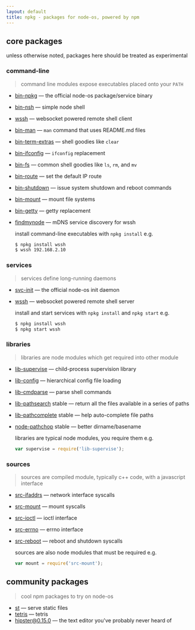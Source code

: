 ```yaml
---
layout: default
title: npkg - packages for node-os, powered by npm
---
```


## core packages

unless otherwise noted, packages here should be treated as <span class="label label-default">experimental</span>

### command-line

> command line modules expose executables placed onto your `PATH`

- [bin-npkg](https://github.com/NodeOS/node-npkg) &mdash; the official node-os package/service binary
- [bin-nsh](https://github.com/jacobgroundwater/node-bin-nsh) &mdash; simple node shell
- [wssh](https://github.com/jacobgroundwater/node-wssh) &mdash; websocket powered remote shell client
- [bin-man](https://github.com/jacobgroundwater/node-bin-man) &mdash; `man` command that uses README.md files
- [bin-term-extras](https://github.com/jacobgroundwater/node-bin-term-extras) &mdash; shell goodies like `clear`
- [bin-ifconfig](https://github.com/jacobgroundwater/node-bin-ifconfig) &mdash; `ifconfig` replacement
- [bin-fs](https://github.com/jacobgroundwater/node-bin-fs) &mdash; common shell goodies like `ls`, `rm`, and `mv`
- [bin-route](https://github.com/jacobgroundwater/node-bin-route) &mdash; set the default IP route
- [bin-shutdown](https://github.com/jacobgroundwater/node-bin-shutdown) &mdash; issue system shutdown and reboot commands
- [bin-mount](https://github.com/jacobgroundwater/node-bin-mount) &mdash; mount file systems
- [bin-getty](https://github.com/jacobgroundwater/node-bin-getty) &mdash; getty replacement
- [findmynode](https://github.com/jacobgroundwater/node-findmynode) &mdash; mDNS service discovery for wssh

    install command-line executables with `npkg install` e.g.

    ```bash
    $ npkg install wssh
    $ wssh 192.168.2.10
    ```

### services

> services define long-running daemons

- [svc-init](https://github.com/NodeOS/node-init) &mdash; the official node-os init daemon
- [wssh](https://github.com/jacobgroundwater/node-wssh) &mdash; websocket powered remote shell server

    install and start services with `npkg install` and `npkg start` e.g.

    ```bash
    $ npkg install wssh
    $ npkg start wssh
    ```

### libraries

> libraries are node modules which get required into other module

- [lib-supervise](https://github.com/jacobgroundwater/node-lib-supervise) &mdash; child-process supervision library
- [lib-config](https://github.com/jacobgroundwater/node-lib-config) &mdash; hierarchical config file loading
- [lib-cmdparse](https://github.com/jacobgroundwater/node-lib-cmdparse) &mdash; parse shell commands
- [lib-pathsearch](https://github.com/jacobgroundwater/node-lib-pathsearch) <span class="label label-primary">stable</span> &mdash; return all the files available in a series of paths
- [lib-pathcomplete](https://github.com/jacobgroundwater/node-lib-pathcomplete) <span class="label label-primary">stable</span> &mdash; help auto-complete file paths
- [node-pathchop](https://github.com/jacobgroundwater/node-pathchop) <span class="label label-primary">stable</span> &mdash; better dirname/basename

    libraries are typical node modules, you require them e.g.

    ```javascript
    var supervise = require('lib-supervise');
    ```

### sources

> sources are compiled module, typically c++ code, with a javascript interface

- [src-ifaddrs](https://github.com/jacobgroundwater/node-src-ifaddrs) &mdash; network interface syscalls
- [src-mount](https://github.com/jacobgroundwater/node-src-mount) &mdash; mount syscalls
- [src-ioctl](https://github.com/jacobgroundwater/node-src-ioctl) &mdash; ioctl interface
- [src-errno](https://github.com/jacobgroundwater/node-src-errno) &mdash; errno interface
- [src-reboot](https://github.com/jacobgroundwater/node-src-reboot) &mdash; reboot and shutdown syscalls

    sources are also node modules that must be required e.g.

    ```javascript
    var mount = require('src-mount');
    ```

## community packages

> cool npm packages to try on node-os

- [st](https://github.com/isaacs/st) &mdash; serve static files
- [tetris](https://github.com/mafintosh/tetris) &mdash; tetris
- [hipster@0.15.0](https://github.com/dominictarr/hipster) &mdash; the text editor you've probably never heard of
